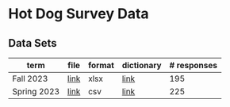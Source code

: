 # Hot Dog Survey Data

## Data Sets
| term | file | format | dictionary | # responses |
|------|------|--------|-|--|
| Fall 2023 | [link](DS-4002-fa22-survey-results.xlsx) | xlsx | [link](fall-22-data-dictionary.md) | 195 |
| Spring 2023 | [link](DS-4002-sp23-survey-results.csv) | csv | [link](spring-22-data-dictionary.md)| 225 |

